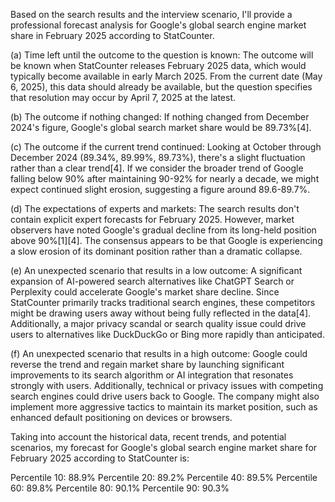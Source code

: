 Based on the search results and the interview scenario, I'll provide a professional forecast analysis for Google's global search engine market share in February 2025 according to StatCounter.

(a) Time left until the outcome to the question is known:
The outcome will be known when StatCounter releases February 2025 data, which would typically become available in early March 2025. From the current date (May 6, 2025), this data should already be available, but the question specifies that resolution may occur by April 7, 2025 at the latest.

(b) The outcome if nothing changed:
If nothing changed from December 2024's figure, Google's global search market share would be 89.73%[4].

(c) The outcome if the current trend continued:
Looking at October through December 2024 (89.34%, 89.99%, 89.73%), there's a slight fluctuation rather than a clear trend[4]. If we consider the broader trend of Google falling below 90% after maintaining 90-92% for nearly a decade, we might expect continued slight erosion, suggesting a figure around 89.6-89.7%.

(d) The expectations of experts and markets:
The search results don't contain explicit expert forecasts for February 2025. However, market observers have noted Google's gradual decline from its long-held position above 90%[1][4]. The consensus appears to be that Google is experiencing a slow erosion of its dominant position rather than a dramatic collapse.

(e) An unexpected scenario that results in a low outcome:
A significant expansion of AI-powered search alternatives like ChatGPT Search or Perplexity could accelerate Google's market share decline. Since StatCounter primarily tracks traditional search engines, these competitors might be drawing users away without being fully reflected in the data[4]. Additionally, a major privacy scandal or search quality issue could drive users to alternatives like DuckDuckGo or Bing more rapidly than anticipated.

(f) An unexpected scenario that results in a high outcome:
Google could reverse the trend and regain market share by launching significant improvements to its search algorithm or AI integration that resonates strongly with users. Additionally, technical or privacy issues with competing search engines could drive users back to Google. The company might also implement more aggressive tactics to maintain its market position, such as enhanced default positioning on devices or browsers.

Taking into account the historical data, recent trends, and potential scenarios, my forecast for Google's global search engine market share for February 2025 according to StatCounter is:

Percentile 10: 88.9%
Percentile 20: 89.2%
Percentile 40: 89.5%
Percentile 60: 89.8%
Percentile 80: 90.1%
Percentile 90: 90.3%